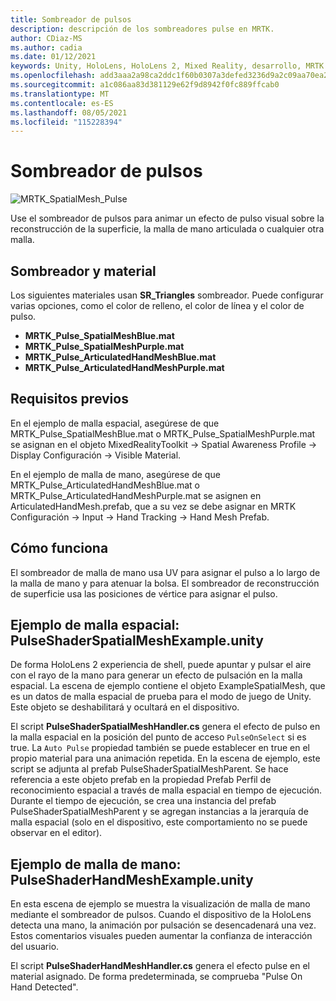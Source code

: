 ```yaml
---
title: Sombreador de pulsos
description: descripción de los sombreadores pulse en MRTK.
author: CDiaz-MS
ms.author: cadia
ms.date: 01/12/2021
keywords: Unity, HoloLens, HoloLens 2, Mixed Reality, desarrollo, MRTK
ms.openlocfilehash: add3aaa2a98ca2ddc1f60b0307a3defed3236d9a2c09aa70ea2d12b2d9638eba
ms.sourcegitcommit: a1c086aa83d381129e62f9d8942f0fc889ffcab0
ms.translationtype: MT
ms.contentlocale: es-ES
ms.lasthandoff: 08/05/2021
ms.locfileid: "115228394"
---
```

# <a name="pulse-shader"></a>Sombreador de pulsos

![MRTK_SpatialMesh_Pulse](https://user-images.githubusercontent.com/13754172/68261851-3489e200-fff6-11e9-9f6c-5574a7dd8db7.gif)

Use el sombreador de pulsos para animar un efecto de pulso visual sobre la reconstrucción de la superficie, la malla de mano articulada o cualquier otra malla.

## <a name="shader-and-material"></a>Sombreador y material

Los siguientes materiales usan **SR_Triangles** sombreador. Puede configurar varias opciones, como el color de relleno, el color de línea y el color de pulso.

- **MRTK_Pulse_SpatialMeshBlue.mat** 
- **MRTK_Pulse_SpatialMeshPurple.mat** 
- **MRTK_Pulse_ArticulatedHandMeshBlue.mat** 
- **MRTK_Pulse_ArticulatedHandMeshPurple.mat** 

## <a name="prerequisites"></a>Requisitos previos

En el ejemplo de malla espacial, asegúrese de que MRTK_Pulse_SpatialMeshBlue.mat o MRTK_Pulse_SpatialMeshPurple.mat se asignan en el objeto MixedRealityToolkit -> Spatial Awareness Profile -> Display Configuración -> Visible Material.

En el ejemplo de malla de mano, asegúrese de que MRTK_Pulse_ArticulatedHandMeshBlue.mat o MRTK_Pulse_ArticulatedHandMeshPurple.mat se asignen en ArticulatedHandMesh.prefab, que a su vez se debe asignar en MRTK Configuración -> Input -> Hand Tracking -> Hand Mesh Prefab.

## <a name="how-it-works"></a>Cómo funciona

El sombreador de malla de mano usa UV para asignar el pulso a lo largo de la malla de mano y para atenuar la bolsa. El sombreador de reconstrucción de superficie usa las posiciones de vértice para asignar el pulso.

## <a name="spatial-mesh-example---pulseshaderspatialmeshexampleunity"></a>Ejemplo de malla espacial: PulseShaderSpatialMeshExample.unity

De forma HoloLens 2 experiencia de shell, puede apuntar y pulsar el aire con el rayo de la mano para generar un efecto de pulsación en la malla espacial. La escena de ejemplo contiene el objeto ExampleSpatialMesh, que es un datos de malla espacial de prueba para el modo de juego de Unity. Este objeto se deshabilitará y ocultará en el dispositivo.

El script **PulseShaderSpatialMeshHandler.cs** genera el efecto de pulso en la malla espacial en la posición del punto de acceso `PulseOnSelect` si es true. La  `Auto Pulse` propiedad también se puede establecer en true en el propio material para una animación repetida.  En la escena de ejemplo, este script se adjunta al prefab PulseShaderSpatialMeshParent.  Se hace referencia a este objeto prefab en la propiedad Prefab Perfil de reconocimiento espacial a través de malla espacial en tiempo de ejecución. Durante el tiempo de ejecución, se crea una instancia del prefab PulseShaderSpatialMeshParent y se agregan instancias a la jerarquía de malla espacial (solo en el dispositivo, este comportamiento no se puede observar en el editor).

## <a name="hand-mesh-example---pulseshaderhandmeshexampleunity"></a>Ejemplo de malla de mano: PulseShaderHandMeshExample.unity

En esta escena de ejemplo se muestra la visualización de malla de mano mediante el sombreador de pulsos. Cuando el dispositivo de la HoloLens detecta una mano, la animación por pulsación se desencadenará una vez. Estos comentarios visuales pueden aumentar la confianza de interacción del usuario. 

El script **PulseShaderHandMeshHandler.cs** genera el efecto pulse en el material asignado. De forma predeterminada, se comprueba "Pulse On Hand Detected".
